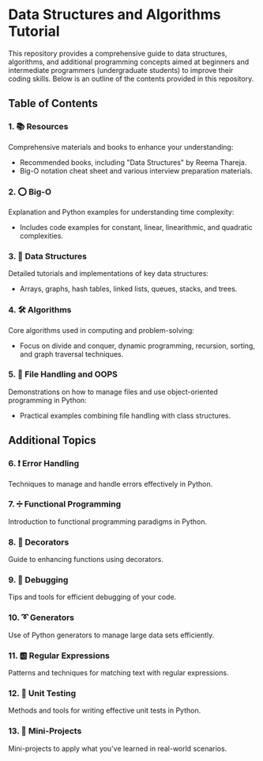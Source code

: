 # Data Structures and Algorithms Tutorial

This repository provides a comprehensive guide to data structures, algorithms, and additional programming concepts aimed at beginners and intermediate programmers (undergraduate students) to improve their coding skills. Below is an outline of the contents provided in this repository.

## Table of Contents

### 1. 📚 Resources
Comprehensive materials and books to enhance your understanding:
   - Recommended books, including "Data Structures" by Reema Thareja.
   - Big-O notation cheat sheet and various interview preparation materials.

### 2. ⭕ Big-O
Explanation and Python examples for understanding time complexity:
   - Includes code examples for constant, linear, linearithmic, and quadratic complexities.

### 3. 🏢 Data Structures
Detailed tutorials and implementations of key data structures:
   - Arrays, graphs, hash tables, linked lists, queues, stacks, and trees.

### 4. 🛠 Algorithms
Core algorithms used in computing and problem-solving:
   - Focus on divide and conquer, dynamic programming, recursion, sorting, and graph traversal techniques.

### 5. 📂 File Handling and OOPS
Demonstrations on how to manage files and use object-oriented programming in Python:
   - Practical examples combining file handling with class structures.

## Additional Topics

### 6. ❗ Error Handling
Techniques to manage and handle errors effectively in Python.

### 7. ➗ Functional Programming
Introduction to functional programming paradigms in Python.

### 8. 🎉 Decorators
Guide to enhancing functions using decorators.

### 9. 👾 Debugging
Tips and tools for efficient debugging of your code.

### 10. ➰ Generators
Use of Python generators to manage large data sets efficiently.

### 11. 🆎 Regular Expressions
Patterns and techniques for matching text with regular expressions.

### 12. 🧪 Unit Testing
Methods and tools for writing effective unit tests in Python.

### 13. 👷‍ Mini-Projects
Mini-projects to apply what you've learned in real-world scenarios.
